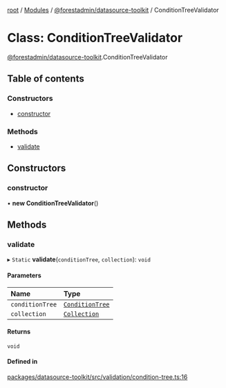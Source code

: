 [root](../README.md) / [Modules](../modules.md) / [@forestadmin/datasource-toolkit](../modules/forestadmin_datasource_toolkit.md) / ConditionTreeValidator

# Class: ConditionTreeValidator

[@forestadmin/datasource-toolkit](../modules/forestadmin_datasource_toolkit.md).ConditionTreeValidator

## Table of contents

### Constructors

- [constructor](forestadmin_datasource_toolkit.ConditionTreeValidator.md#constructor)

### Methods

- [validate](forestadmin_datasource_toolkit.ConditionTreeValidator.md#validate)

## Constructors

### constructor

• **new ConditionTreeValidator**()

## Methods

### validate

▸ `Static` **validate**(`conditionTree`, `collection`): `void`

#### Parameters

| Name | Type |
| :------ | :------ |
| `conditionTree` | [`ConditionTree`](forestadmin_datasource_toolkit.ConditionTree.md) |
| `collection` | [`Collection`](../interfaces/forestadmin_datasource_toolkit.Collection.md) |

#### Returns

`void`

#### Defined in

[packages/datasource-toolkit/src/validation/condition-tree.ts:16](https://github.com/ForestAdmin/agent-nodejs/blob/ab7dfd8/packages/datasource-toolkit/src/validation/condition-tree.ts#L16)
